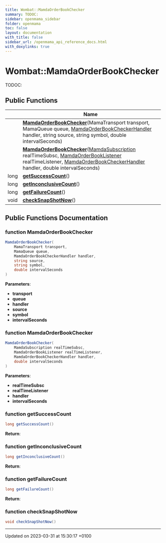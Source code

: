 ```yaml
---
title: Wombat::MamdaOrderBookChecker
summary: TODOC: 
sidebar: openmama_sidebar
folder: openmama
toc: false
layout: documentation
with_title: false
sidebar_url: /openmama_api_reference_docs.html
with_doxylinks: true
---
```


# Wombat::MamdaOrderBookChecker



TODOC: 

## Public Functions

|                | Name           |
| -------------- | -------------- |
| | **[MamdaOrderBookChecker](classWombat_1_1MamdaOrderBookChecker.html#function-mamdaorderbookchecker)**(MamaTransport transport, MamaQueue queue, [MamdaOrderBookCheckerHandler](interfaceWombat_1_1MamdaOrderBookCheckerHandler.html) handler, string source, string symbol, double intervalSeconds) |
| | **[MamdaOrderBookChecker](classWombat_1_1MamdaOrderBookChecker.html#function-mamdaorderbookchecker)**([MamdaSubscription](classWombat_1_1MamdaSubscription.html) realTimeSubsc, [MamdaOrderBookListener](classWombat_1_1MamdaOrderBookListener.html) realTimeListener, [MamdaOrderBookCheckerHandler](interfaceWombat_1_1MamdaOrderBookCheckerHandler.html) handler, double intervalSeconds) |
| long | **[getSuccessCount](classWombat_1_1MamdaOrderBookChecker.html#function-getsuccesscount)**() |
| long | **[getInconclusiveCount](classWombat_1_1MamdaOrderBookChecker.html#function-getinconclusivecount)**() |
| long | **[getFailureCount](classWombat_1_1MamdaOrderBookChecker.html#function-getfailurecount)**() |
| void | **[checkSnapShotNow](classWombat_1_1MamdaOrderBookChecker.html#function-checksnapshotnow)**() |

## Public Functions Documentation

### function MamdaOrderBookChecker

```csharp
MamdaOrderBookChecker(
    MamaTransport transport,
    MamaQueue queue,
    MamdaOrderBookCheckerHandler handler,
    string source,
    string symbol,
    double intervalSeconds
)
```


**Parameters**: 

  * **transport** 
  * **queue** 
  * **handler** 
  * **source** 
  * **symbol** 
  * **intervalSeconds** 


### function MamdaOrderBookChecker

```csharp
MamdaOrderBookChecker(
    MamdaSubscription realTimeSubsc,
    MamdaOrderBookListener realTimeListener,
    MamdaOrderBookCheckerHandler handler,
    double intervalSeconds
)
```


**Parameters**: 

  * **realTimeSubsc** 
  * **realTimeListener** 
  * **handler** 
  * **intervalSeconds** 


### function getSuccessCount

```csharp
long getSuccessCount()
```


**Return**: 

### function getInconclusiveCount

```csharp
long getInconclusiveCount()
```


**Return**: 

### function getFailureCount

```csharp
long getFailureCount()
```


**Return**: 

### function checkSnapShotNow

```csharp
void checkSnapShotNow()
```


-------------------------------

Updated on 2023-03-31 at 15:30:17 +0100